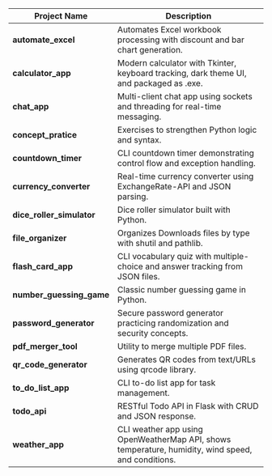 | Project Name           | Description                                                                                          |
|-----------------------|-----------------------------------------------------------------------------------------------------|
| **automate_excel**     | Automates Excel workbook processing with discount and bar chart generation.                          |
| **calculator_app**     | Modern calculator with Tkinter, keyboard tracking, dark theme UI, and packaged as .exe.              |
| **chat_app**           | Multi-client chat app using sockets and threading for real-time messaging.                            |
| **concept_pratice**    | Exercises to strengthen Python logic and syntax.                                                    |
| **countdown_timer**    | CLI countdown timer demonstrating control flow and exception handling.                              |
| **currency_converter** | Real-time currency converter using ExchangeRate-API and JSON parsing.                               |
| **dice_roller_simulator** | Dice roller simulator built with Python.                                                        |
| **file_organizer**     | Organizes Downloads files by type with shutil and pathlib.                                          |
| **flash_card_app**     | CLI vocabulary quiz with multiple-choice and answer tracking from JSON files.                       |
| **number_guessing_game** | Classic number guessing game in Python.                                                          |
| **password_generator** | Secure password generator practicing randomization and security concepts.                           |
| **pdf_merger_tool**    | Utility to merge multiple PDF files.                                                                |
| **qr_code_generator**  | Generates QR codes from text/URLs using qrcode library.                                            |
| **to_do_list_app**     | CLI to-do list app for task management.                                                            |
| **todo_api**           | RESTful Todo API in Flask with CRUD and JSON response.                                             |
| **weather_app**        | CLI weather app using OpenWeatherMap API, shows temperature, humidity, wind speed, and conditions. |
